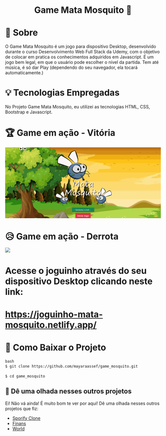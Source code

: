 <h1 align="center">
    Game Mata Mosquito 🦟 

</h1>

# 🧐 Sobre

O Game Mata Mosquito é um jogo para dispositivo Desktop, desenvolvido durante o curso Desenvolvimento Web Full Stack da Udemy, com o objetivo de colocar em pratica os conhecimentos adquiridos em Javascript. É um jogo bem legal, em que o usuário pode escolher o nível da partida. Tem até música, é só dar Play (dependendo do seu navegador, ela tocará automaticamente.)

# 💡 Tecnologias Empregadas
No Projeto Game Mata Mosquito, eu utilizei as tecnologias HTML, CSS, Bootstrap e Javascript.

# 🏆 Game em ação - Vitória

<img src="imagens/vitoria.gif">

# 😥 Game em ação - Derrota

<img src="imagens/gameover.gif">

# Acesse o joguinho através do seu dispositivo Desktop clicando neste link:
# https://joguinho-mata-mosquito.netlify.app/


# 📁 Como Baixar o Projeto

```
bash
$ git clone https://github.com/mayaraassef/game_mosquito.git

$ cd game_mosquito

```
## 👀 Dê uma olhada nesses outros projetos
Ei! Não vá ainda! É muito bom te ver por aqui! Dê uma olhada nesses outros projetos que fiz:

- [Sporify Clone](https://github.com/mayaraassef/spotify-clone)
- [Finans](https://github.com/mayaraassef/finans)
- [World](https://github.com/mayaraassef/World-)











